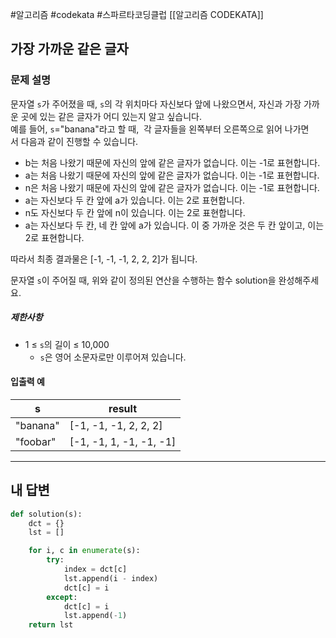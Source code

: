 #알고리즘 #codekata #스파르타코딩클럽 [[알고리즘 CODEKATA]]

## 가장 가까운 같은 글자

### 문제 설명

문자열 `s`가 주어졌을 때, `s`의 각 위치마다 자신보다 앞에 나왔으면서, 자신과 가장 가까운 곳에 있는 같은 글자가 어디 있는지 알고 싶습니다.  
예를 들어, `s`="banana"라고 할 때,  각 글자들을 왼쪽부터 오른쪽으로 읽어 나가면서 다음과 같이 진행할 수 있습니다.

- b는 처음 나왔기 때문에 자신의 앞에 같은 글자가 없습니다. 이는 -1로 표현합니다.
- a는 처음 나왔기 때문에 자신의 앞에 같은 글자가 없습니다. 이는 -1로 표현합니다.
- n은 처음 나왔기 때문에 자신의 앞에 같은 글자가 없습니다. 이는 -1로 표현합니다.
- a는 자신보다 두 칸 앞에 a가 있습니다. 이는 2로 표현합니다.
- n도 자신보다 두 칸 앞에 n이 있습니다. 이는 2로 표현합니다.
- a는 자신보다 두 칸, 네 칸 앞에 a가 있습니다. 이 중 가까운 것은 두 칸 앞이고, 이는 2로 표현합니다.

따라서 최종 결과물은 [-1, -1, -1, 2, 2, 2]가 됩니다.

문자열 `s`이 주어질 때, 위와 같이 정의된 연산을 수행하는 함수 solution을 완성해주세요.

##### 제한사항
- 1 ≤ `s`의 길이 ≤ 10,000
    - `s`은 영어 소문자로만 이루어져 있습니다.
#### 입출력 예
| s        | result                   |
| -------- | ------------------------ |
| "banana" | \[-1, -1, -1, 2, 2, 2]   |
| "foobar" | \[-1, -1, 1, -1, -1, -1] |

---

## 내 답변

```python
def solution(s):
    dct = {}
    lst = []

    for i, c in enumerate(s):
        try:
            index = dct[c]
            lst.append(i - index)
            dct[c] = i
        except:
            dct[c] = i
            lst.append(-1)
    return lst
```
 